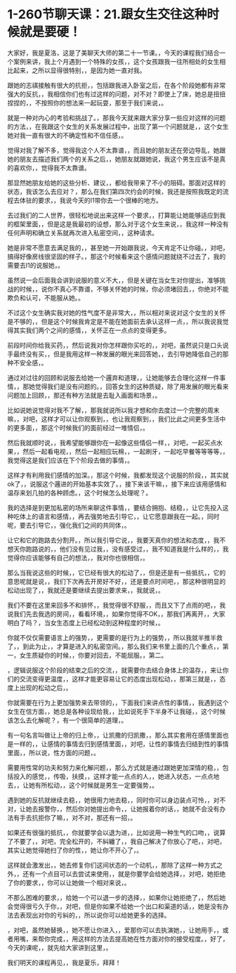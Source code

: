 # 1-260节聊天课：21.跟女生交往这种时候就是要硬！

大家好，我是夏洛，这是了美聊天大师的第二十一节课。，今天的课程我们结合一个案例来讲，我上个月遇到一个特殊的女孩，，这个女孩跟我一往所相处的女生相比起来，之所以显得很特别，，是因为她一直对我。

跟她的志祺接触有很大的抗拒，，包括跟我进入卧室之后，在各个阶段她都有非常强大的反抗，，我相信你们也有过这样的问题，对不对？即使上了床，她总是扭扭捏捏的，，不按照你的想法来一起玩耍，那至于我们来说，。

就是一种对内心的考验和挑战了。，那我今天就来跟大家分享一些应对这样的问题的方法，，在我跟这个女生的关系发展过程中，出现了第一个问题就是，，这个女生她对我一直有很大的不确定性和不信任感，。

觉得对我了解不多，觉得我这个人不太靠谱，，而且她的朋友还在旁边导乱，她跟她的朋友去描述我们两个的关系之后，，她朋友就跟她说，我这个男生应该不是真的喜欢你，，觉得我不太靠谱。

那显然她朋友给她的这些分析、建议，，都给我带来了不小的阻碍。那面对这样的状态，我该怎么去应对？，那么在我们第四次约会的时候，我还是按照我既定的流程去体驻的要求，，我说今天的I1带你去一个很棒的地方。

去过我们的二人世界，很轻松地说出来这样一个要求，，打算能让她能够适应到我的框架里面，，但是这是我最初的设想，那么对于这个女生来说，，我这样一种没有任何声明和确立关系就再次进入私密空间，，这种请求。

她是非常不愿意去满足我的，，甚至她一开始跟我说，今天肯定不让你碰。，对吧，搞得好像房线很坚固的样子。，那这个时候看来这个感情问题就绕不过去了，我的需要去I1的说服她，。

虽然说一会后面我会讲到说服的意义不大，，但是关键在当女生对你提出，准够挑战的时候，，说你不真心不靠谱，不够关怀她的时候，你必须堵回去，，你绝对不能欺负和认可，不能服从她。。

不过这个女生确实我对她的性气度不是非常大，，所以相对来说对这个女生的关怀是不够的，，但是这个时候我肯定是不能在她面前去承认这样一点，，所以我说我觉得其实我们两个之间的感情，，关怀正在一点点的变得更多。

前段时间你给我买药，，然后说我对你怎样跟你买吃的，，对吧，虽然说只是口头说手最终没有买，，但是我用这样一种发展的眼光来回答她，，去引导她降低自己的那种不安全感，。

通过对过往的回顾和说服去给她一个邏弃和道理，，让她能够去合理化这样一件事情，，那她觉得我们是没有问题的。，回答女生的这种质疑，除了用发展的眼光看来问题加上回顾，，那还有种方法就是去耻入画面和场景，。

比如说她说觉得对我不了解，，那我就说所以我才想和你去度过一个完整的周末嘛，，对吧，这样才可以让你观察到，，也让我观察到，，我们比此之间更多生活中的更多面，，那这个时候我们的面前经过一堆情侣，。

然后我就顺时说，，我希望能够跟你在一起像这些情侣一样，，对吧，一起买点水果，，然后一起看电视，，然后一起相应玩棉，，一起刷牙，一起吃早餐等等等等，，我觉得这是我们应该在下个阶段去做的事情，。

这样才有利用我们感情的加深。，那这个时候，我都发现这个说服的阶段，，其实就ok了，，说服这个邏进的开始基本实效了。，接下来该干嘛，，接下来应该用感情和温存来划几拍的各种顾虑。，这个时候怎么处理呢？。

我的选择是到更加私密的场所来聊这件事情，，要结合拥抱、结稳，，让它先投入这种吃体上的语言和感情，，再去强势地去引导它，，让它愿意跟我在一起。，同时呢，要去引导它，，强化我们之间的共同体，。

让它和它的跑路去分割开。，所以我引导它说，，我要天真你的想法和态度，，我不想天你跑路说的，，他们没有见过我，，没有感受过，，我不知道我是什么样的，，我觉得你应该能够有自己的想法，，我对你也很相信，。

那么当我说这些的时候，，它已经有很大的松动了，，但是还是有一些抵抗，，它的意思呢就是说，，我们下次再去开房好不好，，还是要点时间吧，，那这种很明显的松动出现了，，我就还是要继续去提出要求来，，我就说，。

我们不要在这里来回多不和排怀，，我觉得很不舒服，，而且又下了点雨的吧，，我说我们先去我选的房间，，看看环境，，如果你觉得不OK，，那我们再离开，，大家明白了吗？，当女生态度上已经松动到这种程度的时候，。

你就不仅仅需要语言上的强势，，更需要的是行为上的强势，，所以我就半推半救了，，到此为止，，才算是进入的私密空间。，那么我们来书里上面的几个重点，，第一，女生质疑你的时候，，你要对回去，不能屈服。，第二。

，逻辑说服这个阶段的结束之后的交流，，就需要你去结合身体上的温存，，来让你们的交流变得更温度，，这样才能更容易让它的态度出现松动，，那第三就是，，态度上出现的松动之后，。

你就需要在行为上更加强势来去带领的，，下面我们来讲点性的事情，，我遇到这个女生在信方面，，她总是各种设现给我，，比如说死手下半身不让我碰，，这个时候该怎么去化解呢？，有一个很简单的道理，。

有一句名言叫做让上帝的归上帝，，让凯撒的归凯撒，，那么其实套用在感情里面也是一样的，，让感情的事情去归到感情里面，，对吧，让性的事情去归结到性的事情里面，，所以说，性方面的问题，。

需要用性常的功夫和努力来化解问题，，那么方式就是通过跟她更加深情的稳，，包括投入的感觉，，传吸，扶摸，，这样才能一点点的人，，她进入状态，一点点地去，，让她有所松动，，这个时候就是男生一定要强势，。

遇到她的反抗就继续去稳，，她很用力地去稳，，同时你可以身边装点可怜，，对不对，让她去报警你，，然后你对她提出命令，，让她报着你的话，，她就不会没有办法有手去抗拒你了嘛，，对不对，那还有一招，。

如果还有很强的抵抗，，你就要学会以退为进，，比如说用一种生气的口吻，，说算了不要了，，对吧，完全松开的，不糾纏了，，我自己解决了你放心了吧，，对吧，其实让她觉得她扫了你的性，，她让你不开心了，。

这样就会激发出，，她去修复你们这间状态的一个动机，，那除了这样一种方式之外，，还有一个点目可以去尝试来使用，，就是你要学会给她选择，，对吧，她拒绝了你的要求，，你可以让她做一个相对来说，。

不那么困难的要求，，给她一个可以退一步的选择，，如果你让她拒绝了，，然后她会觉得很亏久于你，，对吧，但是你如果不给她一个出口和渠道的话，，她是没有办法去表现出对你的亏糾的，，所以说你可以给她更多的选择。

，对吧，虽然她替换，，她不愿让你进入，，爱那你可以去执演她，，让她用手，，或者用嘴，来帮你完成，，用这样的方法去提高她在性方面对你的接受程度。，好了，今天的课呢，，就先给大家讲到这里，。

我们明天的课程再见，，我是夏乐，拜拜！